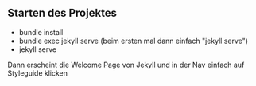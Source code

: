 ## Starten des Projektes

- bundle install
- bundle exec jekyll serve (beim ersten mal dann einfach "jekyll serve")
- jekyll serve

Dann erscheint die Welcome Page von Jekyll und in der Nav einfach auf Styleguide klicken
